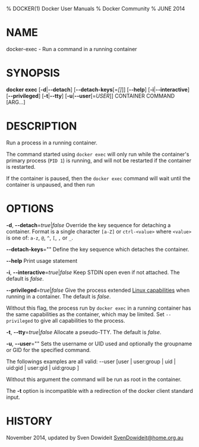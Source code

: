 % DOCKER(1) Docker User Manuals
% Docker Community
% JUNE 2014
# NAME
docker-exec - Run a command in a running container

# SYNOPSIS
**docker exec**
[**-d**|**--detach**]
[**--detach-keys**[=*[]*]]
[**--help**]
[**-i**|**--interactive**]
[**--privileged**]
[**-t**|**--tty**]
[**-u**|**--user**[=*USER*]]
CONTAINER COMMAND [ARG...]

# DESCRIPTION

Run a process in a running container.

The command started using `docker exec` will only run while the container's primary
process (`PID 1`) is running, and will not be restarted if the container is restarted.

If the container is paused, then the `docker exec` command will wait until the
container is unpaused, and then run

# OPTIONS
**-d**, **--detach**=*true*|*false*
    Override the key sequence for detaching a container. Format is a single character `[a-Z]` or `ctrl-<value>` where `<value>` is one of: `a-z`, `@`, `^`, `[`, `,` or `_`.

**--detach-keys**=""
  Define the key sequence which detaches the container.

**--help**
  Print usage statement

**-i**, **--interactive**=*true*|*false*
   Keep STDIN open even if not attached. The default is *false*.

**--privileged**=*true*|*false*
   Give the process extended [Linux capabilities](http://man7.org/linux/man-pages/man7/capabilities.7.html)
when running in a container. The default is *false*.

   Without this flag, the process run by `docker exec` in a running container has
the same capabilities as the container, which may be limited. Set
`--privileged` to give all capabilities to the process.

**-t**, **--tty**=*true*|*false*
   Allocate a pseudo-TTY. The default is *false*.

**-u**, **--user**=""
   Sets the username or UID used and optionally the groupname or GID for the specified command.

   The followings examples are all valid:
   --user [user | user:group | uid | uid:gid | user:gid | uid:group ]

   Without this argument the command will be run as root in the container.

The **-t** option is incompatible with a redirection of the docker client
standard input.

# HISTORY
November 2014, updated by Sven Dowideit <SvenDowideit@home.org.au>
